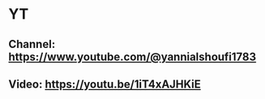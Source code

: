 # YT

## Channel: https://www.youtube.com/@yannialshoufi1783

## Video: https://youtu.be/1iT4xAJHKiE

